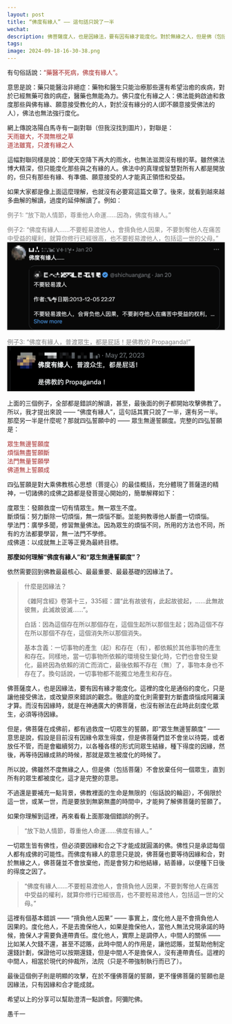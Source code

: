 ```yaml
---
layout: post
title: “佛度有緣人” —— 這句話只說了一半
wechat: 
description: 佛菩薩度人，也是因緣法，要有因有緣才能度化。對於無緣之人，但是佛（包括菩薩）也不會放棄它，只會努力和他結緣，種下以後得度的因，然後再來度化他，這才是佛菩薩的精神。這也是在兌現成佛前“眾生無邊誓願度”的誓願。
tags:
image: 2024-09-18-16-30-38.png
---
```


有句俗話說：<span style="color:brown">“藥醫不死病，佛度有緣人”。

意思是說：藥只能醫治非絕症：藥物和醫生只能治療那些還有希望治癒的疾病，對於已經無藥可救的病症，醫藥也無能為力。佛只度化有緣之人：佛法能夠啟迪和救度那些與佛有緣、願意接受教化的人，對於沒有緣分的人(即不願意接受佛法的人），佛法也無法強行度化。

網上傳說洛陽白馬寺有一副對聯（但我沒找到圖片），對聯是：<br>
<span style="color:brown">天雨雖大，不潤無根之草<br>
<span style="color:brown">道法雖寬，只渡有緣之人

這幅對聯同樣是說：即使天空降下再大的雨水，也無法滋潤沒有根的草。雖然佛法博大精深，但只能度化那些與之有緣的人。佛法中的真理或智慧對所有人都是開放的，但只有那些有緣、有準備、願意接受的人才能真正領悟和受益。

如果大家都是像上面這麼理解，也就沒有必要寫這篇文章了。後來，就看到越來越多曲解的解讀，過度的延伸解讀了。例如：

<span style="color:gray">例子1: “放下助人情節，尊重他人命運……因為，佛度有緣人。”

<span style="color:gray">例子2: “佛度有緣人……不要輕易渡他人，會揹負他人因果，不要剝奪他人在痛苦中受益的權利，就算你修行已經很高，也不要輕易渡他人，包括這一世的父母。”
![](../images/2024-09-17-21-19-14.png)

<span style="color:gray">例子3: “佛度有緣人，普渡眾生，都是屁話！是佛教的 Propaganda!”
![](../images/2024-09-16-23-48-53.png)

上面的三個例子，全部都是錯誤的解讀，甚至，最後面的例子都開始攻擊佛教了。所以，我才提出來說 —— “佛度有緣人”，這句話其實只說了一半，還有另一半。那麼另一半是什麼呢？那就四弘誓願中的 —— 眾生無邊誓願度。完整的四弘誓願是：

<span style="color:brown">眾生無邊誓願度<br>
<span style="color:brown">煩惱無盡誓願斷<br>
<span style="color:brown">法門無量誓願學<br>
<span style="color:brown">佛道無上誓願成<br>

四弘誓願是對大乘佛教核心思想（菩提心）的最佳概括，充分體現了菩薩道的精神，一切諸佛的成佛之路都是發菩提心開始的，簡單解釋如下：

度眾生：發願救度一切有情眾生。無一眾生不度。<br>
斷煩惱：努力斷除一切煩惱，無一煩惱不斷。並能夠教導他人斷盡一切煩惱。<br>
學法門：廣學多聞，修習無量佛法。因為眾生的煩惱不同，所用的方法也不同，所有的方法都要學習，無一法門不學修。<br>
成佛道：以成就無上正等正覺為最終目標。

**那麼如何理解“佛度有緣人”和“眾生無邊誓願度”？**

依然需要回到佛教最最核心、最最重要、最最基礎的因緣法了。

> 什麼是因緣法？
> 
>《雜阿含經》卷第十三，335經：謂“此有故彼有，此起故彼起，……此無故彼無，此滅故彼滅……”。
> 
> 白話：因為這個存在所以那個存在，這個生起所以那個生起；因為這個不存在所以那個不存在，這個消失所以那個消失。
> 
> 基本含義：一切事物的產生（起）和存在（有），都依賴於其他事物的產生和存在。同樣地，當一切事物所依賴的環境發生變化時，它們也會發生變化，最終因為依賴的消亡而消亡，最後依賴不存在（無）了，事物本身也不存在了。換句話說，一切事物都不能獨立地產生和存在。

佛菩薩度人，也是因緣法，要有因有緣才能度化。這裡的度化是通俗的度化，只是讓他接受佛法，或改變原來錯誤的觀念。徹底的度化則需要對方斷盡煩惱成阿羅漢才算。而沒有因緣時，就是在神通廣大的佛菩薩，也沒有辦法在此時此刻度化眾生，必須等待因緣。

但是，佛菩薩在成佛前，都有過救度一切眾生的誓願，即“眾生無邊誓願度” —— 意思是說，假設是目前沒有因緣令眾生得度，但是佛菩薩們並不會坐以待斃，或者放任不管，而是會繼續努力，以各種各樣的形式同眾生結緣，種下得度的因緣，然後，再等待因緣成熟的時候，那就是眾生被度化的時候了。

所以說，佛雖然不度無緣之人，但是佛（包括菩薩）不會放棄任何一個眾生，直到所有的眾生都被度化，這才是完整的意思。

不過還是要補充一點背景，佛教裡面的生命是無限的（俗話說的輪迴），不侷限於這一世，或某一世，而是要放到無窮無盡的時間中，才能夠了解佛菩薩的誓願了。

如果你理解到這裡，再來看看上面那幾個錯誤的例子。

> “放下助人情節，尊重他人命運……佛度有緣人。” 

一切眾生皆有佛性，但必須要因緣和合之下才能成就圓滿的佛。佛性只是承認每個人都有成佛的可能性。而佛度有緣人的意思只是說，佛菩薩也要等待因緣和合，對於無緣之人，佛菩薩並不會放棄他，而是會努力和他結緣，結善緣，以便種下日後的得度之因了。

> “佛度有緣人……不要輕易渡他人，會揹負他人因果，不要剝奪他人在痛苦中受益的權利，就算你修行已經很高，也不要輕易渡他人，包括這一世的父母。”

這裡有個基本錯誤 —— “揹負他人因果” —— 事實上，度化他人是不會揹負他人因果的。度化他人，不是去擔保他人，如果是擔保他人，當他人無法兌現承諾的時候，擔保人才需要負連帶責任。度化他人，實際上是調停人，中間人的關係 —— 比如某人欠錢不還，甚至不認賬，此時中間人的作用是，讓他認賬，並幫助他制定還錢計劃，保證他可以按期還錢，但是中間人不是擔保人，沒有連帶責任。這裡的中間人，相當於現代的仲裁所，法院（只是不帶強制執行而已了）。

最後這個例子則是明顯的攻擊，在於不懂佛菩薩的誓願，更不懂佛菩薩的誓願也是因緣法，只有因緣和合才能成就。

希望以上的分享可以幫助澄清一點誤會。阿彌陀佛。

愚千一

